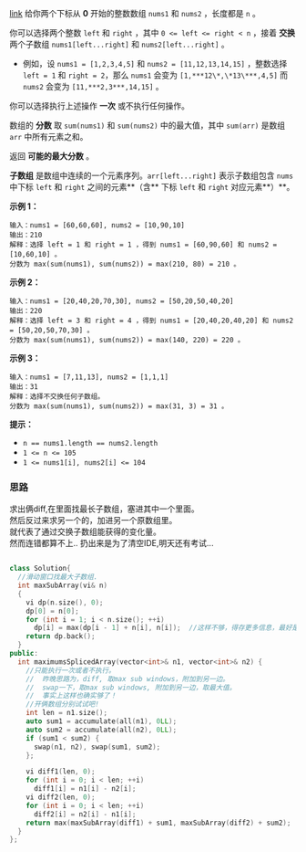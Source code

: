 [link](https://leetcode.cn/contest/weekly-contest-299/problems/maximum-score-of-spliced-array/) 
给你两个下标从 **0** 开始的整数数组 `nums1` 和 `nums2` ，长度都是 `n` 。

你可以选择两个整数 `left` 和 `right` ，其中 `0 <= left <= right < n` ，接着 **交换** 两个子数组 `nums1[left...right]` 和 `nums2[left...right]` 。

- 例如，设 `nums1 = [1,2,3,4,5]` 和 `nums2 = [11,12,13,14,15]` ，整数选择 `left = 1` 和 `right = 2`，那么 `nums1` 会变为 `[1,***12\*,\*13\***,4,5]` 而 `nums2` 会变为 `[11,***2,3***,14,15]` 。

你可以选择执行上述操作 **一次** 或不执行任何操作。

数组的 **分数** 取 `sum(nums1)` 和 `sum(nums2)` 中的最大值，其中 `sum(arr)` 是数组 `arr` 中所有元素之和。

返回 **可能的最大分数** 。

**子数组** 是数组中连续的一个元素序列。`arr[left...right]` 表示子数组包含 `nums` 中下标 `left` 和 `right` 之间的元素**（含** 下标 `left` 和 `right` 对应元素**）**。

**示例 1：**

```
输入：nums1 = [60,60,60], nums2 = [10,90,10]
输出：210
解释：选择 left = 1 和 right = 1 ，得到 nums1 = [60,90,60] 和 nums2 = [10,60,10] 。
分数为 max(sum(nums1), sum(nums2)) = max(210, 80) = 210 。
```

**示例 2：**

```
输入：nums1 = [20,40,20,70,30], nums2 = [50,20,50,40,20]
输出：220
解释：选择 left = 3 和 right = 4 ，得到 nums1 = [20,40,20,40,20] 和 nums2 = [50,20,50,70,30] 。
分数为 max(sum(nums1), sum(nums2)) = max(140, 220) = 220 。
```

**示例 3：**

```
输入：nums1 = [7,11,13], nums2 = [1,1,1]
输出：31
解释：选择不交换任何子数组。
分数为 max(sum(nums1), sum(nums2)) = max(31, 3) = 31 。
```

 

**提示：**

- `n == nums1.length == nums2.length`
- `1 <= n <= 105`
- `1 <= nums1[i], nums2[i] <= 104`

### 思路

求出俩diff,在里面找最长子数组，塞进其中一个里面。  
然后反过来求另一个的，加进另一个原数组里。  
就代表了通过交换子数组能获得的变化量。  
然而连错都算不上..
扔出来是为了清空IDE,明天还有考试...   

```cpp

class Solution{
  //滑动窗口找最大子数组.
  int maxSubArray(vi& n)
  {
    vi dp(n.size(), 0);
    dp[0] = n[0];
    for (int i = 1; i < n.size(); ++i)
      dp[i] = max(dp[i - 1] + n[i], n[i]);  //这样不够，得存更多信息，最好是.. 没有最好.
    return dp.back();
  }
public:
  int maximumsSplicedArray(vector<int>& n1, vector<int>& n2) {
    //只能执行一次或者不执行。
    //  昨晚思路为，diff, 取max sub windows，附加到另一边。
    //  swap一下，取max sub windows, 附加到另一边，取最大值。
    //  事实上这样也确实够了！
    //开俩数组分别试试吧!
    int len = n1.size();
    auto sum1 = accumulate(all(n1), 0LL);
    auto sum2 = accumulate(all(n2), 0LL);
    if (sum1 < sum2) {
      swap(n1, n2), swap(sum1, sum2);
    };

    vi diff1(len, 0);
    for (int i = 0; i < len; ++i)
      diff1[i] = n1[i] - n2[i];
    vi diff2(len, 0);
    for (int i = 0; i < len; ++i)
      diff2[i] = n2[i] - n1[i];
    return max(maxSubArray(diff1) + sum1, maxSubArray(diff2) + sum2);
  }
};
```